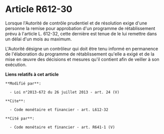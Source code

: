 # Article R612-30

Lorsque l'Autorité de contrôle prudentiel et de résolution exige d'une personne la remise pour approbation d'un programme de
rétablissement prévu à l'article L. 612-32, cette dernière est tenue de le lui remettre dans un délai d'un mois au maximum.

L'Autorité désigne un contrôleur qui doit être tenu informé en permanence de l'élaboration du programme de rétablissement
qu'elle a exigé et de la mise en œuvre des décisions et mesures qu'il contient afin de veiller à son exécution.

**Liens relatifs à cet article**

	**Modifié par**:

	  - Loi n°2013-672 du 26 juillet 2013 - art. 24 (V)

	**Cite**:

	  - Code monétaire et financier - art. L612-32

	**Cité par**:

	  - Code monétaire et financier - art. R641-1 (V)
